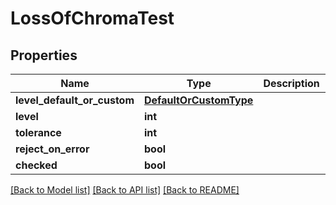 # LossOfChromaTest

## Properties
Name | Type | Description | Notes
------------ | ------------- | ------------- | -------------
**level_default_or_custom** | [**DefaultOrCustomType**](DefaultOrCustomType.md) |  | [optional] 
**level** | **int** |  | [optional] 
**tolerance** | **int** |  | [optional] 
**reject_on_error** | **bool** |  | [optional] 
**checked** | **bool** |  | [optional] 

[[Back to Model list]](../README.md#documentation-for-models) [[Back to API list]](../README.md#documentation-for-api-endpoints) [[Back to README]](../README.md)



